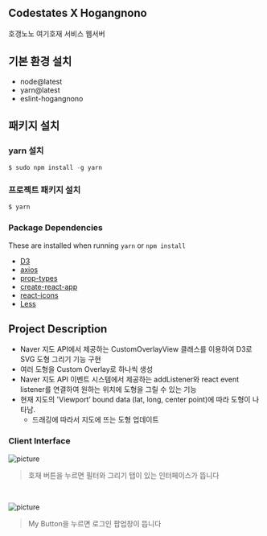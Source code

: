 ## Codestates X Hogangnono

호갱노노 여기호재 서비스 웹서버

## 기본 환경 설치

<ul>
<li>node@latest</li>
<li>yarn@latest</li>
<li>eslint-hogangnono</li>
</ul>

## 패키지 설치

### yarn 설치

```javascript
$ sudo npm install -g yarn
```

### 프로젝트 패키지 설치

```javascript
$ yarn
```

### Package Dependencies

These are installed when running `yarn` or `npm install`

- [D3](https://d3js.org/)
- [axios](https://www.npmjs.com/package/axios)
- [prop-types](https://www.npmjs.com/package/prop-types)
- [create-react-app](https://github.com/facebook/create-react-app)
- [react-icons](https://www.npmjs.com/package/react-icons)
- [Less](http://lesscss.org/)

## Project Description

- Naver 지도 API에서 제공하는 CustomOverlayView 클래스를 이용하여 D3로 SVG 도형 그리기 기능 구현
- 여러 도형을 Custom Overlay로 하나씩 생성 
- Naver 지도 API 이벤트 시스템에서 제공하는 addListener와 react event listener를 연결하여 원하는 위치에 도형을 그릴 수 있는 기능
- 현재 지도의 'Viewport’ bound data (lat, long, center point)에 따라 도형이 나타남.
  - 드래깅에 따라서 지도에 뜨는 도형 업데이트

### Client Interface


![picture](https://i.imgur.com/AtPF74t.png)
> 호재 버튼을 누르면 필터와 그리기 탭이 있는 인터페이스가 뜹니다

<br />
  
![picture](https://i.imgur.com/PSNMnxe.png)
> My Button을 누르면 로그인 팝업창이 뜹니다



